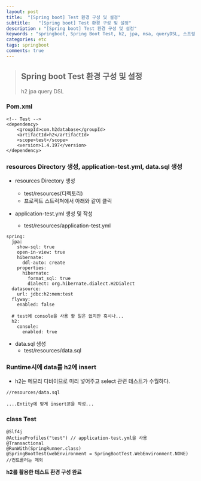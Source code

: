 ```yaml
---
layout: post
title:  "[Spring boot] Test 환경 구성 및 설정"
subtitle:   "[Spring boot] Test 환경 구성 및 설정"
description : "[Spring boot] Test 환경 구성 및 설정"
keywords : "springboot, Spring Boot Test, h2, jpa, msa, queryDSL, 스프링테스트"
categories: etc
tags: springboot
comments: true
---
```



> ## Spring boot Test 환경 구성 및 설정
> h2
> jpa
> query DSL  

### Pom.xml

```
<!-- Test -->
<dependency>
	<groupId>com.h2database</groupId>
	<artifactId>h2</artifactId>
	<scope>test</scope>
	<version>1.4.197</version>
</dependency>
```

### resources Directory 생성, application-test.yml, data.sql 생성

- resources Directory 생성
	- test/resources(디렉토리)
	- 프로젝트 스트럭쳐에서 아래와 같이 클릭

- application-test.yml 생성 및 작성
	- test/resources/application-test.yml

```
spring:
  jpa:
    show-sql: true
    open-in-view: true
    hibernate:
      ddl-auto: create
    properties:
      hibernate:
        format_sql: true
        dialect: org.hibernate.dialect.H2Dialect
  datasource:
    url: jdbc:h2:mem:test
  flyway:
    enabled: false

  # test에 console을 사용 할 일은 없지만 혹시나...  
  h2:
    console:
      enabled: true
```

- data.sql 생성
	- test/resources/data.sql

### Runtime시에 data를 h2에 insert
- h2는 메모리 디비이므로 미리 넣어주고 select 관련 테스트가 수월하다.

```
//resources/data.sql

....Entity에 맞게 insert문을 작성...
```

### class Test

```
@Slf4j
@ActiveProfiles("test") // application-test.yml을 사용
@Transactional
@RunWith(SpringRunner.class)
@SpringBootTest(webEnvironment = SpringBootTest.WebEnvironment.NONE) //컨트롤러는 제외
```

**h2를 활용한 테스트 환경 구성 완료**
